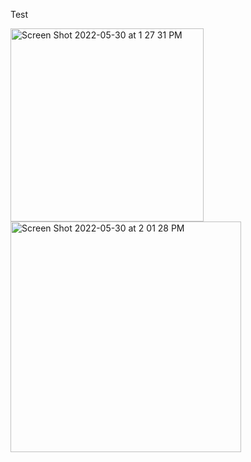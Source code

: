 Test

<img width="309" alt="Screen Shot 2022-05-30 at 1 27 31 PM" src="https://user-images.githubusercontent.com/98907291/171055881-c84601bb-5cdf-40ae-a90e-c7b6b1139a1e.png">

<img width="369" alt="Screen Shot 2022-05-30 at 2 01 28 PM" src="https://user-images.githubusercontent.com/98907291/171058810-54b7def6-acc1-4c2e-8ea0-4ae85d8e8aa7.png">

